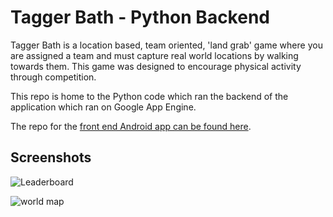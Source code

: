 # Tagger Bath - Python Backend

Tagger Bath is a location based, team oriented, 'land grab' game where you are assigned a team and must capture real world locations by walking towards them. This game was designed to encourage physical activity through competition.

This repo is home to the Python code which ran the backend of the application which ran on Google App Engine.

The repo for the [front end Android app can be found here](https://github.com/SLClayton/TaggerBath_App).

## Screenshots

![Leaderboard](https://i.imgur.com/dIIPNof.png)

![world map](https://i.imgur.com/MOZ9mHz.png)
